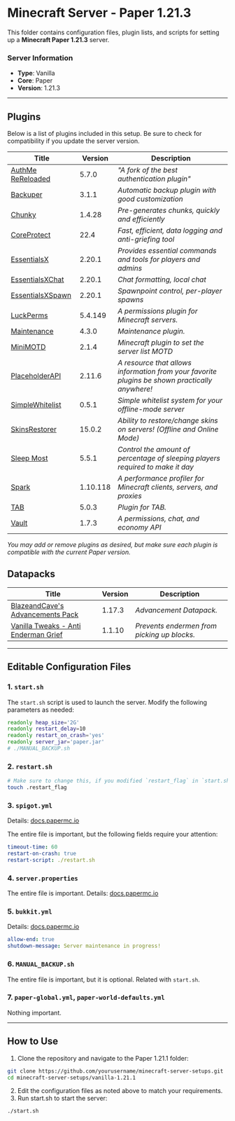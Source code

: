 # Minecraft Server - Paper 1.21.3

This folder contains configuration files, plugin lists, and scripts for setting up a **Minecraft Paper 1.21.3** server.

### Server Information
- **Type**: Vanilla
- **Core**: Paper
- **Version**: 1.21.3

---

## Plugins

Below is a list of plugins included in this setup. Be sure to check for compatibility if you update the server version.

| **Title** | **Version** | **Description** |
| --------- | ----------- | --------------- |
| [AuthMe ReReloaded](https://github.com/HaHaWTH/AuthMeReReloaded/releases/tag/b53) | 5.7.0 | *"A fork of the best authentication plugin"* |
| [Backuper](https://hangar.papermc.io/Collagen/Backuper) | 3.1.1 | *Automatic backup plugin with good customization* |
| [Chunky](https://hangar.papermc.io/pop4959/Chunky) | 1.4.28 | *Pre-generates chunks, quickly and efficiently* |
| [CoreProtect](https://hangar.papermc.io/CORE/CoreProtect) | 22.4 | *Fast, efficient, data logging and anti-griefing tool* |
| [EssentialsX](https://essentialsx.net/downloads.html) | 2.20.1 | *Provides essential commands and tools for players and admins* |
| [EssentialsXChat](https://essentialsx.net/downloads.html) | 2.20.1 | *Chat formatting, local chat* |
| [EssentialsXSpawn](https://essentialsx.net/downloads.html) | 2.20.1 | *Spawnpoint control, per-player spawns* |
| [LuckPerms](https://luckperms.net/download) | 5.4.149 | *A permissions plugin for Minecraft servers.* |
| [Maintenance](https://hangar.papermc.io/kennytv/Maintenance) | 4.3.0 | *Maintenance plugin.* |
| [MiniMOTD](https://hangar.papermc.io/jmp/MiniMOTD) | 2.1.4 | *Minecraft plugin to set the server list MOTD* |
| [PlaceholderAPI](https://hangar.papermc.io/HelpChat/PlaceholderAPI) | 2.11.6 | *A resource that allows information from your favorite plugins be shown practically anywhere!* |
| [SimpleWhitelist](https://modrinth.com/plugin/simplewhitelist) | 0.5.1 | *Simple whitelist system for your offline-mode server* |
| [SkinsRestorer](https://hangar.papermc.io/SRTeam/SkinsRestorer) | 15.0.2 | *Ability to restore/change skins on servers! (Offline and Online Mode)* |
| [Sleep Most](https://www.spigotmc.org/resources/sleep-most-1-8-1-21-x-the-most-advanced-sleep-plugin-available-percentage-animations.60623/) | 5.5.1 | *Control the amount of percentage of sleeping players required to make it day* |
| [Spark](https://spark.lucko.me) | 1.10.118 | *A performance profiler for Minecraft clients, servers, and proxies* |
| [TAB](https://modrinth.com/plugin/tab-was-taken) | 5.0.3 | *Plugin for TAB.* |
| [Vault](https://www.spigotmc.org/resources/vault.34315/) | 1.7.3 | *A permissions, chat, and economy API* |

*You may add or remove plugins as desired, but make sure each plugin is compatible with the current Paper version.*

## Datapacks

| **Title** | **Version** | **Description** |
| --------- | ----------- | --------------- |
| [BlazeandCave's Advancements Pack](https://www.curseforge.com/minecraft/customization/blazeandcaves-advancements-pack) | 1.17.3 | *Advancement Datapack.* |
| [Vanilla Tweaks - Anti Enderman Grief](https://vanillatweaks.net/picker/datapacks/) | 1.1.10 | *Prevents endermen from picking up blocks.* |

---

## Editable Configuration Files

### 1. `start.sh`
The `start.sh` script is used to launch the server. Modify the following parameters as needed:

```bash
readonly heap_size='2G'
readonly restart_delay=10
readonly restart_on_crash='yes'
readonly server_jar='paper.jar'
# ./MANUAL_BACKUP.sh
```

### 2. `restart.sh`

```bash
# Make sure to change this, if you modified `restart_flag` in `start.sh`!
touch .restart_flag
```

### 3. `spigot.yml`

Details: [docs.papermc.io](https://docs.papermc.io/paper/reference/spigot-configuration)

The entire file is important, but the following fields require your attention:

```yaml
timeout-time: 60
restart-on-crash: true
restart-script: ./restart.sh
```

### 4. `server.properties`

The entire file is important. Details: [docs.papermc.io](https://docs.papermc.io/paper/reference/server-properties)

### 5. `bukkit.yml`

Details: [docs.papermc.io](https://docs.papermc.io/paper/reference/bukkit-configuration)

```yaml
allow-end: true
shutdown-message: Server maintenance in progress!
```

### 6. `MANUAL_BACKUP.sh`

The entire file is important, but it is optional. Related with `start.sh`.

### 7. `paper-global.yml`, `paper-world-defaults.yml`

Nothing important.

---

## How to Use
1. Clone the repository and navigate to the Paper 1.21.1 folder:
```bash
git clone https://github.com/yourusername/minecraft-server-setups.git
cd minecraft-server-setups/vanilla-1.21.1
```
2. Edit the configuration files as noted above to match your requirements.
3. Run start.sh to start the server:
```bash
./start.sh
```